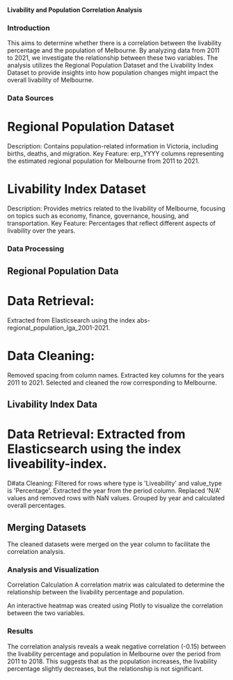 

#### Livability and Population Correlation Analysis

### Introduction

This  aims to determine whether there is a correlation between the livability percentage and the population of Melbourne. By analyzing data from 2011 to 2021, we investigate the relationship between these two variables. The analysis utilizes the Regional Population Dataset and the Livability Index Dataset to provide insights into how population changes might impact the overall livability of Melbourne.

### Data Sources

# Regional Population Dataset
Description: Contains population-related information in Victoria, including births, deaths, and migration.
Key Feature: erp_YYYY columns representing the estimated regional population for Melbourne from 2011 to 2021.
# Livability Index Dataset
Description: Provides metrics related to the livability of Melbourne, focusing on topics such as economy, finance, governance, housing, and transportation.
Key Feature: Percentages that reflect different aspects of livability over the years.
### Data Processing

## Regional Population Data
# Data Retrieval: 
Extracted from Elasticsearch using the index abs-regional_population_lga_2001-2021.
# Data Cleaning:
Removed spacing from column names.
Extracted key columns for the years 2011 to 2021.
Selected and cleaned the row corresponding to Melbourne.
## Livability Index Data
# Data Retrieval: Extracted from Elasticsearch using the index liveability-index.
D#ata Cleaning:
Filtered for rows where type is 'Liveability' and value_type is 'Percentage'.
Extracted the year from the period column.
Replaced 'N/A' values and removed rows with NaN values.
Grouped by year and calculated overall percentages.
## Merging Datasets
The cleaned datasets were merged on the year column to facilitate the correlation analysis.

### Analysis  and Visualization

Correlation Calculation
A correlation matrix was calculated to determine the relationship between the livability percentage and population.

An interactive heatmap was created using Plotly to visualize the correlation between the two variables.

### Results

The correlation analysis reveals a weak negative correlation (-0.15) between the livability percentage and population in Melbourne over the period from 2011 to 2018. This suggests that as the population increases, the livability percentage slightly decreases, but the relationship is not significant.
